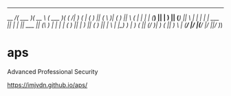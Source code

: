 _________ _______  ______   _______  _       
\__    _/(  ___  )(  __  \ (  ___  )( (    /|
   )  (  | (   ) || (  \  )| (   ) ||  \  ( |
   |  |  | (___) || |   ) || (___) ||   \ | |
   |  |  |  ___  || |   | ||  ___  || (\ \) |
   |  |  | (   ) || |   ) || (   ) || | \   |
|\_)  )  | )   ( || (__/  )| )   ( || )  \  |
(____/   |/     \|(______/ |/     \||/    )_)

# aps

Advanced Professional Security 

https://imjvdn.github.io/aps/

